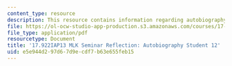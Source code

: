 ```yaml
---
content_type: resource
description: This resource contains information regarding autobiography Student 12.
file: https://ol-ocw-studio-app-production.s3.amazonaws.com/courses/17-922-dr-martin-luther-king-jr-iap-design-seminar-january-iap-2013/e5e944d297d67d9ecdf7b63e655feb15_MIT17_922IAP13_RefPapr3N.pdf
file_type: application/pdf
resourcetype: Document
title: '17.922IAP13 MLK Seminar Reflection: Autobiography Student 12'
uid: e5e944d2-97d6-7d9e-cdf7-b63e655feb15
---
```

